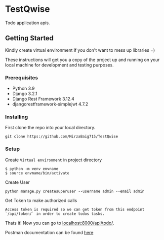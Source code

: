 # TestQwise

 Todo application apis.

## Getting Started

Kindly create virtual environment if you don't want to mess up libraries =)

These instructions will get you a copy of the project up and running on your local machine for development and testing purposes.

### Prerequisites

- Python 3.9
- Django 3.2.1
- Django Rest Framework 3.12.4
- djangorestframework-simplejwt 4.7.2


### Installing

First clone the repo into your local directory.

```
git clone https://github.com/MirzaBaig715/TestQwise
```
### Setup

Create `Virtual environment` in project directory
```
$ python -m venv envname
$ source envname/bin/activate
```

Create User
```
python manage.py createsuperuser --username admin --email admin
```
Get Token to make authorized calls
```
Access token is required so we can get token from this endpoint `/api/token/` in order to create todos tasks.
```
Thats it! Now you can go to [localhost:8000/api/todo/](localhost:8000/api/todo/).

Postman documentation can be found [here](https://documenter.getpostman.com/view/5135674/TzmCiZHy)